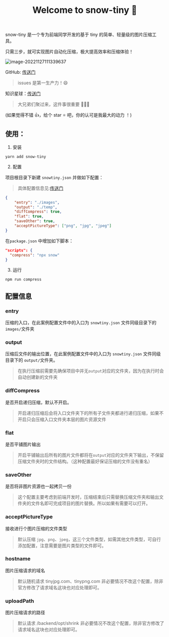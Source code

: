 <br>

<h1 align="center">Welcome to snow-tiny 👋</h1>

<br>

snow-tiny 是一个专为前端同学开发的基于 tiny 的简单、轻量级的图片压缩工具。

只需三步，就可实现图片自动化压缩，极大提高效率和压缩体验！

![image-20221127111339637](https://vitepress-source.oss-cn-beijing.aliyuncs.com/typoraimage-20221127111339637.png)

GitHub: [传送门](https://github.com/Jimmylxue/snow-tiny)

> issues 是第一生产力！😄

知识星球：[传送门](http://www.jimmyxuexue.top)

> 大兄弟们聚过来，这件事很重要 🎉🎉🎉

(如果觉得不错 👍，给个 star ⭐ 吧，你的认可是我最大的动力 ！)

## 使用：

1. 安装

```
yarn add snow-tiny
```

2. 配置

项目根目录下新建 `snowtiny.json` 并做如下配置：

> 具体配置信息见:[传送门](http://blog.jimmyxuexue.top/snowtiny/usage/config.html)

```json
{
	"entry": "./images",
	"output": "./temp",
	"diffCompress": true,
	"flat": true,
	"saveOther": true,
	"acceptPictureType": ["png", "jpg", "jpeg"]
}
```

在`package.json` 中增加如下脚本：

```json
"scripts": {
  "compress": "npx snow"
}
```

3. 运行

```
npm run compress
```

## 配置信息

### entry

压缩的入口，在此案例配置文件中的入口为 `snowtiny.json` 文件同级目录下的 `images/`文件夹

### output

压缩后文件的输出位置，在此案例配置文件中的入口为 `snowtiny.json` 文件同级目录下的 `output/`文件夹。

> 在执行压缩前需要先确保项目中并无`output`对应的文件夹，因为在执行时会自动创建新的文件夹

### diffCompress

是否开启递归压缩，默认不开启。

> 开启递归压缩后会将入口文件夹下的所有子文件夹都进行递归压缩，如果不开启只会压缩入口文件夹本层的图片资源文件

### flat

是否平铺图片输出

> 开启平铺输出后所有的图片文件都将在`output`对应的文件夹下输出，不保留压缩文件夹时的文件结构。（这种配置最好保证压缩的文件没有重名）

### saveOther

是否将非图片资源也一起拷贝一份

> 这个配置主要考虑到前端开发时，压缩结束后只需替换压缩文件夹和输出文件夹的文件名即可完成项目的图片替换。所以如果有需要可以打开。

### acceptPictureType

接收进行个图片压缩的文件类型

> 默认压缩 `jpg`、`png`、`jpeg`，这三个文件类型，如需其他文件类型，可自行添加配置，注意需要是图片类型的文件即可。

### hostname

图片压缩请求的域名

> 默认随机请求 tinyjpg.com、tinypng.com 非必要情况不改这个配置，除非官方修改了请求域名这块也对应处理即可。

### uploadPath

图片压缩请求的路径

> 默认请求 /backend/opt/shrink 非必要情况不改这个配置，除非官方修改了请求域名这块也对应处理即可。

